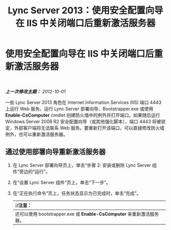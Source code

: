 ﻿---
title: Lync Server 2013：使用安全配置向导在 IIS 中关闭端口后重新激活服务器
TOCTitle: 使用安全配置向导在 IIS 中关闭端口后重新激活服务器
ms:assetid: cb8e17cf-f8c1-4099-b63b-c242d656c26a
ms:mtpsurl: https://technet.microsoft.com/zh-cn/library/Gg398851(v=OCS.15)
ms:contentKeyID: 49314256
ms.date: 05/19/2016
mtps_version: v=OCS.15
ms.translationtype: HT
---

# 使用安全配置向导在 IIS 中关闭端口后重新激活服务器

 

_**上一次修改主题：** 2012-10-01_

一些 Lync Server 2013 角色在 Internet Information Services (IIS) 端口 4443 上运行 Web 服务。运行 Lync Server 部署向导、Bootstrapper.exe 或使用 **Enable-CsComputer** cmdlet 创建防火墙中的例外并打开端口。如果随后运行 Windows Server 2008 R2 安全配置向导（或其他强化脚本），端口 4443 将被锁定，外部客户端将无法联系 Web 服务。要重新打开该端口，可以直接修改防火墙例外，也可以重新激活服务器。

## 通过使用部署向导重新激活服务器

1.  在 Lync Server 部署向导页上，单击“步骤 2: 安装或删除 Lync Server 组件”旁边的“运行”。

2.  在“设置 Lync Server 组件”页上，单击“下一步”。

3.  在“正在执行命令”页上，任务状态显示为已完成时，单击“完成”。
    
    <table>
    <thead>
    <tr class="header">
    <th><img src="images/Dn783119.note(OCS.15).gif" title="note" alt="note" />注意：</th>
    </tr>
    </thead>
    <tbody>
    <tr class="odd">
    <td>还可以使用 bootstrapper.exe 或 <strong>Enable-CsComputer</strong> 来重新激活服务器。</td>
    </tr>
    </tbody>
    </table>

